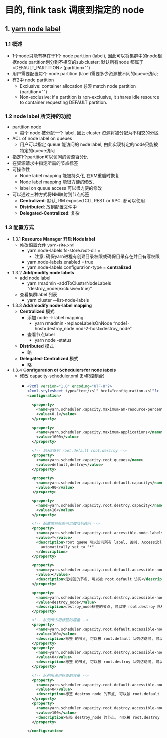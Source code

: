 # 目的, flink task 调度到指定的 node
## 1. [yarn node label](https://hadoop.apache.org/docs/r2.8.5/hadoop-yarn/hadoop-yarn-site/NodeLabel.html)

### 1.1 概述
- 1个node只能有存在于1个 node partition (label), 因此可以将集群中的node根据node partition划分到不相交的sub cluster; 默认所有node 都属于 <DEFAULT_PARTITION> (partition="")
- 用户需要配置每个 node partition (label)需要多少资源被不同的queue访问;
- 有2中 node partition
  - Exclusive: container allocation 必须 match node partition (partition="")
  - Non-exclusive: if a partition is non-exclusive, it shares idle resource to container requesting DEFAULT partition.
  
### 1.2 node label 所支持的功能
- partition node
  - 每个 node 被分配一个 label, 因此 cluster 资源将被分配为不相交的分区
- ACL of node label on queues
  - 用户可以指定 queue 能访问的 node label, 由此实现特定的node只能被特定的queue访问
- 指定1个partition可以访问的资源百分比
- 在资源请求中指定所需的节点标签
- 可操作性
  - Node label mapping 能被持久化, 在RM重启时恢复
  - Node label mapping 能很方便的修改, 
  - label on queue access 可以很方便的修改
- 可以通过三种方式将NM映射到节点标签
  - **Centralized**: 默认, RM exposed CLI, REST or RPC. 都可以使用
  - **Distributed**: 放到配置文件中
  - **Delegated-Centralized**: 复杂
  
### 1.3 配置方式
- 1.3.1 **Resource Manager 开启 Node label**
  - 修改配置文件 yarn-site.xml
    - yarn.node-labels.fs-store.root-dir =
        - 注意: 确保yarn进程有创建目录权限或确保目录存在并且有写权限 
    - yarn.node-labels.enabled = true
    - yarn.node-labels.configuration-type = **centralized**
- 1.3.2 **Add/modify node labels**
  - add node label
    - yarn rmadmin -addToClusterNodeLabels "destroy_node(exclusive=true)"
  - 查看集群label 列表
    - yarn cluster --list-node-labels
- 1.3.3 **Add/modify node-label mapping**
  - **Centralized** 模式
    - 添加 node -> label mapping
      - yarn rmadmin -replaceLabelsOnNode “node1-host=destroy_node node2-host=destroy_node”
    - 查看节点label
      - yarn node -status <NodeId>
  - **Distributed** 模式
    - 略
  - **Delegated-Centralized** 模式
    - 略
- 1.3.4 **Configuration of Schedulers for node labels**
  - 修改 capacity-scheduler.xml (EMR控制台)
    - ```xml
      <?xml version="1.0" encoding="UTF-8"?>
      <?xml-stylesheet type="text/xsl" href="configuration.xsl"?>
      <configuration>
      
        <property>
          <name>yarn.scheduler.capacity.maximum-am-resource-percent</name>
          <value>0.1</value>
        </property>
      
        <property>
          <name>yarn.scheduler.capacity.maximum-applications</name>
          <value>1000</value>
        </property>
      
        <!-- 划分2队列 root.default root.destroy -->
        <property>
          <name>yarn.scheduler.capacity.root.queues</name>
          <value>default,destroy</value>
        </property>
      
        <property>
          <name>yarn.scheduler.capacity.root.default.capacity</name>
          <value>90</value>
        </property>
      
        <property>
          <name>yarn.scheduler.capacity.root.destroy.capacity</name>
          <value>10</value>
        </property>
      
        <!-- 配置哪些标签可以被队列访问 -->
        <property>
          <name>yarn.scheduler.capacity.root.accessible-node-labels</name>
          <value>*</value>
          <description>root queue 可以访问所有 label, 否则, Accessible node labels for root queue will be ignored, it will be
            automatically set to "*".
          </description>
        </property>
      
        <property>
          <name>yarn.scheduler.capacity.root.default.accessible-node-labels</name>
          <value></value>
          <description>无标签的节点, 可以被 root.default 访问</description>
        </property>
      
        <property>
          <name>yarn.scheduler.capacity.root.destroy.accessible-node-labels</name>
          <value>destroy_node</value>
          <description>destroy_node标签的节点, 可以被 root.destroy 队列访问</description>
        </property>
      
        <!-- 队列所占用标签的容量 -->
        <property>
          <name>yarn.scheduler.capacity.root.default.accessible-node-labels..capacity</name>
          <value>100</value>
          <description>标签 的节点, 可以被 root.default 队列访访问, 可以使用的容量, </description>
        </property>
        <property>
          <name>yarn.scheduler.capacity.root.destroy.accessible-node-labels..capacity</name>
          <value>0</value>
          <description>标签 的节点, 可以被 root.destroy 队列访访问, 可以使用的容量</description>
        </property>
      
        <!-- 队列所占用标签的容量 -->
        <property>
          <name>yarn.scheduler.capacity.root.default.accessible-node-labels.destroy_node.capacity</name>
          <value>0</value>
          <description>标签 destroy_node 的节点, 可以被 root.default 队列访访问, 可以使用的容量, </description>
        </property>
        <property>
          <name>yarn.scheduler.capacity.root.destroy.accessible-node-labels.destroy_node.capacity</name>
          <value>100</value>
          <description>标签 destroy_node 的节点, 可以被 root.destroy 队列访访问, 可以使用的容量</description>
        </property>
      
      </configuration>
      ```